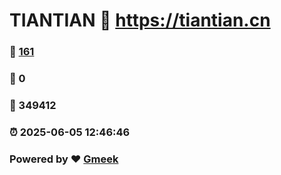 # TIANTIAN :link: https://tiantian.cn 
### :page_facing_up: [161](https://tiantian.cn/tag.html) 
### :speech_balloon: 0 
### :hibiscus: 349412 
### :alarm_clock: 2025-06-05 12:46:46 
### Powered by :heart: [Gmeek](https://github.com/Meekdai/Gmeek)
